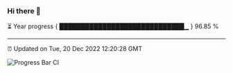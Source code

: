 ### Hi there 👋

⏳ Year progress { █████████████████████████████▁ } 96.85 %

---

⏰ Updated on Tue, 20 Dec 2022 12:20:28 GMT

![Progress Bar CI](https://github.com/liununu/liununu/workflows/Progress%20Bar%20CI/badge.svg)
